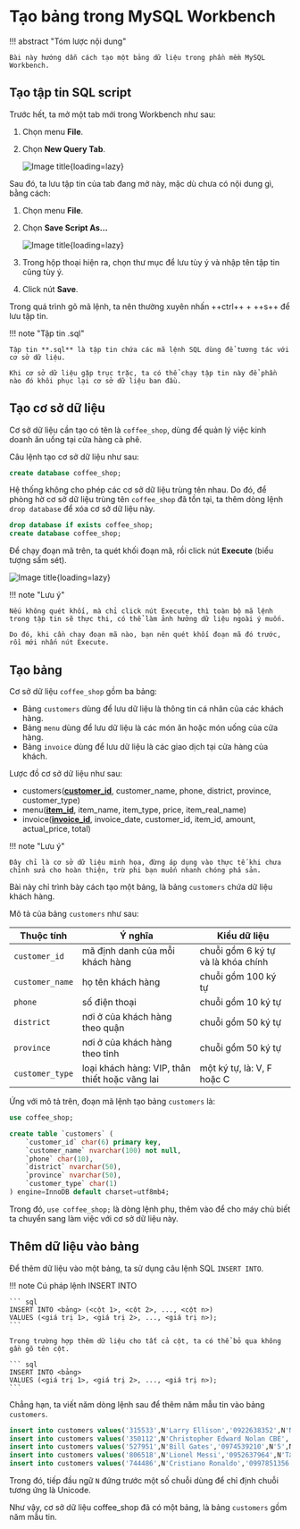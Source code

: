# Tạo bảng trong MySQL Workbench

!!! abstract "Tóm lược nội dung"
    
    Bài này hướng dẫn cách tạo một bảng dữ liệu trong phần mềm MySQL Workbench.

## Tạo tập tin SQL script

Trước hết, ta mở một tab mới trong Workbench như sau:

1. Chọn menu **File**.
2. Chọn **New Query Tab**.

    ![Image title](https://lh3.googleusercontent.com/pw/ABLVV85cta72Besn-eLl39nrWa8HBUj4SyJClmCYlJ5MGrdAcxm8lojD38n1CYT-OBJnl_CmPTx4jB-kF1eeAuCrV5SrrBHJ3tXFYSUBND2PVr7tmNIIERZJ=w600){loading=lazy}

Sau đó, ta lưu tập tin của tab đang mở này, mặc dù chưa có nội dung gì, bằng cách:

1. Chọn menu **File**.
2. Chọn **Save Script As...**

    ![Image title](https://lh3.googleusercontent.com/pw/ABLVV85fXN3J7ZQcf7S5Cz7CmtkgB_grFZ9mAoFSb7sleiBaTrkrZK0ujQltoX4R_81eXnY6iWrc77I-WNLwMpMXib-jzzaP7LQTGjyXKUUz8NU1p-f7_9tD=w600){loading=lazy}

3. Trong hộp thoại hiện ra, chọn thư mục để lưu tùy ý và nhập tên tập tin cũng tùy ý.
4. Click nút **Save**.

Trong quá trình gõ mã lệnh, ta nên thường xuyên nhấn ++ctrl++ + ++s++ để lưu tập tin.

!!! note "Tập tin .sql"

    Tập tin **.sql** là tập tin chứa các mã lệnh SQL dùng để tương tác với cơ sở dữ liệu.

    Khi cơ sở dữ liệu gặp trục trặc, ta có thể chạy tập tin này để phần nào đó khôi phục lại cơ sở dữ liệu ban đầu.

## Tạo cơ sở dữ liệu

Cơ sở dữ liệu cần tạo có tên là `coffee_shop`, dùng để quản lý việc kinh doanh ăn uống tại cửa hàng cà phê.

Câu lệnh tạo cơ sở dữ liệu như sau:

``` sql linenums="2"
create database coffee_shop;
```

Hệ thống không cho phép các cơ sở dữ liệu trùng tên nhau. Do đó, để phòng hờ cơ sở dữ liệu trùng tên `coffee_shop` đã tồn tại, ta thêm dòng lệnh `drop database` để xóa cơ sở dữ liệu này.

``` sql linenums="1"
drop database if exists coffee_shop;
create database coffee_shop;
```

Để chạy đoạn mã trên, ta quét khối đoạn mã, rồi click nút **Execute** (biểu tượng sấm sét).

![Image title](https://lh3.googleusercontent.com/pw/ABLVV86OsrOLG13gK7_NAL2SBVX2O_r4dRHC4zF2fVojQQSvnfxhGABL0xH9ks7I0aIeFaeghhjunI4Il_5l33gSGxPR4du0ZqfBoDbMOFPv-ouecIF7JPIZ=w600){loading=lazy}

!!! note "Lưu ý"

    Nếu không quét khối, mà chỉ click nút Execute, thì toàn bộ mã lệnh trong tập tin sẽ thực thi, có thể làm ảnh hưởng dữ liệu ngoài ý muốn.

    Do đó, khi cần chạy đoạn mã nào, bạn nên quét khối đoạn mã đó trước, rồi mới nhấn nút Execute. 

## Tạo bảng

Cơ sở dữ liệu `coffee_shop` gồm ba bảng:

- Bảng `customers` dùng để lưu dữ liệu là thông tin cá nhân của các khách hàng.
- Bảng `menu` dùng để lưu dữ liệu là các món ăn hoặc món uống của cửa hàng.
- Bảng `invoice` dùng để lưu dữ liệu là các giao dịch tại cửa hàng của khách.

Lược đồ cơ sở dữ liệu như sau:

- customers(<ins>**customer_id**</ins>, customer_name, phone, district, province, customer_type)
- menu(<ins>**item_id**</ins>, item_name, item_type, price, item_real_name)
- invoice(<ins>**invoice_id**</ins>, invoice_date, customer_id, item_id, amount, actual_price, total)

!!! note "Lưu ý"

    Đây chỉ là cơ sở dữ liệu minh họa, đừng áp dụng vào thực tế khi chưa chỉnh sửa cho hoàn thiện, trừ phi bạn muốn nhanh chóng phá sản.

Bài này chỉ trình bày cách tạo một bảng, là bảng `customers` chứa dữ liệu khách hàng.

Mô tả của bảng `customers` như sau:

| Thuộc tính | Ý nghĩa | Kiểu dữ liệu |
| --- | --- | --- |
| `customer_id` | mã định danh của mỗi khách hàng | chuỗi gồm 6 ký tự và là khóa chính |
| `customer_name` | họ tên khách hàng | chuỗi gồm 100 ký tự |
| `phone` | số điện thoại | chuỗi gồm 10 ký tự |
| `district` | nơi ở của khách hàng theo quận | chuỗi gồm 50 ký tự |
| `province` | nơi ở của khách hàng theo tỉnh | chuỗi gồm 50 ký tự |
| `customer_type` | loại khách hàng: VIP, thân thiết hoặc vãng lai | một ký tự, là: V, F hoặc C | 

Ứng với mô tả trên, đoạn mã lệnh tạo bảng `customers` là:

``` sql linenums="3"
use coffee_shop;

create table `customers` (
	`customer_id` char(6) primary key,
	`customer_name` nvarchar(100) not null,
	`phone` char(10),
	`district` nvarchar(50),
	`province` nvarchar(50),
	`customer_type` char(1)
) engine=InnoDB default charset=utf8mb4;
```

Trong đó, `use coffee_shop;` là dòng lệnh phụ, thêm vào để cho máy chủ biết ta chuyển sang làm việc với cơ sở dữ liệu này.

## Thêm dữ liệu vào bảng

Để thêm dữ liệu vào một bảng, ta sử dụng câu lệnh SQL `INSERT INTO`.

!!! note Cú pháp lệnh INSERT INTO

    ``` sql
    INSERT INTO <bảng> (<cột 1>, <cột 2>, ..., <cột n>)
    VALUES (<giá trị 1>, <giá trị 2>, ..., <giá trị n>);
    ```

    Trong trường hợp thêm dữ liệu cho tất cả cột, ta có thể bỏ qua không gần gõ tên cột.
    
    ``` sql
    INSERT INTO <bảng>
    VALUES (<giá trị 1>, <giá trị 2>, ..., <giá trị n>);
    ```

Chẳng hạn, ta viết năm dòng lệnh sau để thêm năm mẫu tin vào bảng `customers`.

``` sql linenums="34"
insert into customers values('315533',N'Larry Ellison','0922638352',N'Nhà Bè',N'Ho Chi Minh City','V');
insert into customers values('350112',N'Christopher Edward Nolan CBE','0989686766',N'',N'Gia Lai','F');
insert into customers values('527951',N'Bill Gates','0974539210',N'5',N'Ho Chi Minh City','V');
insert into customers values('806518',N'Lionel Messi','0952637964',N'Tân Phú',N'Ho Chi Minh City','V');
insert into customers values('744486',N'Cristiano Ronaldo','0997851356',N'12',N'Ho Chi Minh City','V');
```

Trong đó, tiếp đầu ngữ `N` đứng trước một số chuỗi dùng để chỉ định chuỗi tương ứng là Unicode.

Như vậy, cơ sở dữ liệu coffee_shop đã có một bảng, là bảng `customers` gồm năm mẫu tin.